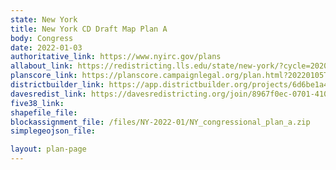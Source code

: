 ```yaml
---
state: New York
title: New York CD Draft Map Plan A
body: Congress
date: 2022-01-03
authoritative_link: https://www.nyirc.gov/plans
allabout_link: https://redistricting.lls.edu/state/new-york/?cycle=2020&level=Congress&startdate=2021-11-12
planscore_link: https://planscore.campaignlegal.org/plan.html?20220105T191941.711257207Z
districtbuilder_link: https://app.districtbuilder.org/projects/6d6be1a4-624f-4689-b4a8-a3539f4c95fd
davesredist_link: https://davesredistricting.org/join/8967f0ec-0701-4107-9953-932feaf0930d
five38_link:
shapefile_file:
blockassignment_file: /files/NY-2022-01/NY_congressional_plan_a.zip
simplegeojson_file:

layout: plan-page
---
```

